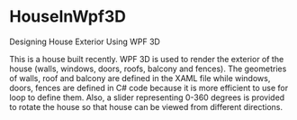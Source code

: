 # HouseInWpf3D
Designing House Exterior Using WPF 3D

This is a house built recently. WPF 3D is used to render the exterior of the house (walls, windows, doors, roofs, balcony and fences). The geometries of walls, roof and balcony are defined in the XAML file while windows, doors, fences are defined in C# code because it is more efficient to use for loop to define them. Also, a slider representing 0-360 degrees is provided to rotate the house so that house can be viewed from different directions.